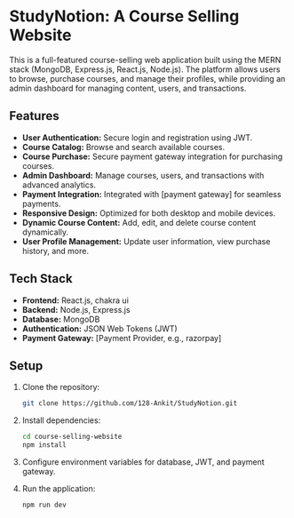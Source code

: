  

# StudyNotion: A Course Selling Website

This is a full-featured course-selling web application built using the MERN stack (MongoDB, Express.js, React.js, Node.js). The platform allows users to browse, purchase courses, and manage their profiles, while providing an admin dashboard for managing content, users, and transactions.

## Features

- **User Authentication:** Secure login and registration using JWT.
- **Course Catalog:** Browse and search available courses.
- **Course Purchase:** Secure payment gateway integration for purchasing courses.
- **Admin Dashboard:** Manage courses, users, and transactions with advanced analytics.
- **Payment Integration:** Integrated with [payment gateway] for seamless payments.
- **Responsive Design:** Optimized for both desktop and mobile devices.
- **Dynamic Course Content:** Add, edit, and delete course content dynamically.
- **User Profile Management:** Update user information, view purchase history, and more.

## Tech Stack

- **Frontend:** React.js, chakra ui 
- **Backend:** Node.js, Express.js
- **Database:** MongoDB
- **Authentication:** JSON Web Tokens (JWT)
- **Payment Gateway:** [Payment Provider, e.g., razorpay]
 

## Setup

1. Clone the repository:
   ```bash
   git clone https://github.com/128-Ankit/StudyNotion.git
   ```

2. Install dependencies:
   ```bash
   cd course-selling-website
   npm install
   ```

3. Configure environment variables for database, JWT, and payment gateway.

4. Run the application:
   ```bash
   npm run dev
   ```
